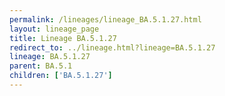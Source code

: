 ```yaml
---
permalink: /lineages/lineage_BA.5.1.27.html
layout: lineage_page
title: Lineage BA.5.1.27
redirect_to: ../lineage.html?lineage=BA.5.1.27
lineage: BA.5.1.27
parent: BA.5.1
children: ['BA.5.1.27']
---
```

